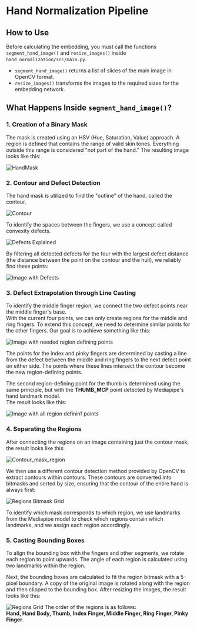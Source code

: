 # Hand Normalization Pipeline

## How to Use

Before calculating the embedding, you must call the functions `segment_hand_image()` and `resize_images()` inside `hand_normalization/src/main.py`.  
- `segment_hand_image()` returns a list of slices of the main image in OpenCV format.  
- `resize_images()` transforms the images to the required sizes for the embedding network.


## What Happens Inside `segment_hand_image()`?

### 1. Creation of a Binary Mask

The mask is created using an HSV (Hue, Saturation, Value) approach. A region is defined that contains the range of valid skin tones. Everything outside this range is considered "not part of the hand." The resulting image looks like this:

![HandMask](https://github.com/user-attachments/assets/a7dad426-d855-4f5a-bde3-7bbf4d559afe)

### 2. Contour and Defect Detection

The hand mask is utilized to find the "outline" of the hand, called the contour.

![Contour](https://github.com/user-attachments/assets/6ecff463-964b-4cb5-aa4b-4354fb9b9c71)

To identify the spaces between the fingers, we use a concept called convexity defects.

![Defects Explained](https://github.com/user-attachments/assets/b4f10f3b-f54e-4c20-8f48-5049bc20d157)

By filtering all detected defects for the four with the largest defect distance (the distance between the point on the contour and the hull), we reliably find these points:

![Image with Defects](https://github.com/user-attachments/assets/e8831c57-e004-4dc9-8441-31fdf7fc22f7)

### 3. Defect Extrapolation through Line Casting

To identify the middle finger region, we connect the two defect points near the middle finger's base.  
With the current four points, we can only create regions for the middle and ring fingers. To extend this concept, we need to determine similar points for the other fingers. Our goal is to achieve something like this:

![Image with needed region defining points](https://github.com/user-attachments/assets/046c0f00-0563-4f39-8575-7643ed473052)

The points for the index and pinky fingers are determined by casting a line from the defect between the middle and ring fingers to the next defect point on either side. The points where these lines intersect the contour become the new region-defining points.  

The second region-defining point for the thumb is determined using the same principle, but with the **THUMB_MCP** point detected by Mediapipe's hand landmark model.  
The result looks like this:

![Image with all region defininf points](https://github.com/user-attachments/assets/06b3f430-4f09-44c2-917b-f5796824e015)

### 4. Separating the Regions

After connecting the regions on an image containing just the contour mask, the result looks like this:

![Contour_mask_region](https://github.com/user-attachments/assets/ceb95573-3c11-4924-8bd4-4a42c5b98d6c)

We then use a different contour detection method provided by OpenCV to extract contours within contours. These contours are converted into bitmasks and sorted by size, ensuring that the contour of the entire hand is always first:  

![Regions Bitmask Grid](https://github.com/user-attachments/assets/3a0b8b19-bc57-4d85-b68c-9af9d7c344dd)

To identify which mask corresponds to which region, we use landmarks from the Mediapipe model to check which regions contain which landmarks, and we assign each region accordingly.

### 5. Casting Bounding Boxes

To align the bounding box with the fingers and other segments, we rotate each region to point upwards. The angle of each region is calculated using two landmarks within the region.  

Next, the bounding boxes are calculated to fit the region bitmask with a 5-pixel boundary. A copy of the original image is rotated along with the region and then clipped to the bounding box. After resizing the images, the result looks like this:

![Regions Grid](https://github.com/user-attachments/assets/6eb9dcee-1430-4fcc-9152-5596b8229d73)
The order of the regions is as follows:  
**Hand, Hand Body, Thumb, Index Finger, Middle Finger, Ring Finger, Pinky Finger**.
